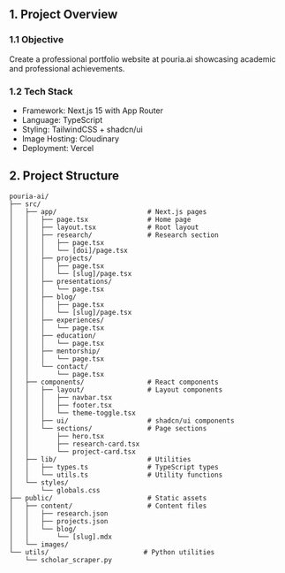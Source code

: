 ## 1. Project Overview

### 1.1 Objective

Create a professional portfolio website at pouria.ai showcasing academic and professional achievements.

### 1.2 Tech Stack

- Framework: Next.js 15 with App Router
- Language: TypeScript
- Styling: TailwindCSS + shadcn/ui
- Image Hosting: Cloudinary
- Deployment: Vercel

## 2. Project Structure

```
pouria-ai/
├── src/
│   ├── app/                       # Next.js pages
│   │   ├── page.tsx               # Home page
│   │   ├── layout.tsx             # Root layout
│   │   ├── research/              # Research section
│   │   │   ├── page.tsx
│   │   │   └── [doi]/page.tsx
│   │   ├── projects/
│   │   │   ├── page.tsx
│   │   │   └── [slug]/page.tsx
│   │   ├── presentations/
│   │   │   └── page.tsx
│   │   ├── blog/
│   │   │   ├── page.tsx
│   │   │   └── [slug]/page.tsx
│   │   ├── experiences/
│   │   │   └── page.tsx
│   │   ├── education/
│   │   │   └── page.tsx
│   │   ├── mentorship/
│   │   │   └── page.tsx
│   │   └── contact/
│   │       └── page.tsx
│   ├── components/                # React components
│   │   ├── layout/                # Layout components
│   │   │   ├── navbar.tsx
│   │   │   ├── footer.tsx
│   │   │   └── theme-toggle.tsx
│   │   ├── ui/                    # shadcn/ui components
│   │   └── sections/              # Page sections
│   │       ├── hero.tsx
│   │       ├── research-card.tsx
│   │       └── project-card.tsx
│   ├── lib/                       # Utilities
│   │   ├── types.ts               # TypeScript types
│   │   └── utils.ts               # Utility functions
│   └── styles/
│       └── globals.css
├── public/                        # Static assets
│   ├── content/                   # Content files
│   │   ├── research.json
│   │   ├── projects.json
│   │   └── blog/
│   │       └── [slug].mdx
│   └── images/
└── utils/                        # Python utilities
    └── scholar_scraper.py
```
